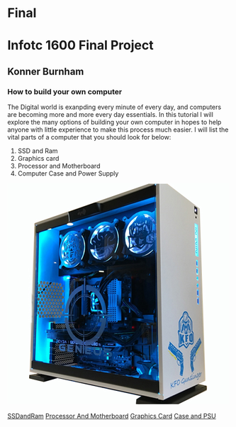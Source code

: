 # Final
# Infotc 1600 Final Project
## Konner Burnham
### How to build your own computer
The Digital world is exanpding every minute of every day, and computers are becoming more and more every day essentials.
In this tutorial I will explore the many options of building your own computer in hopes to help anyone with little experience to make this process much easier.
I will list the vital parts of a computer that you should look for below:
1. SSD and Ram
2. Graphics card 
3. Processor and Motherboard
4. Computer Case and Power Supply

![Computer](Computer.jpeg)

[SSDandRam](https://github.com/knke113/Final/blob/main/SSDandRam.md)
[Processor And Motherboard](https://github.com/knke113/Final/blob/main/ProcessorandMotherboard.md)
[Graphics Card](https://github.com/knke113/Final/blob/main/GraphicsCard.md)
[Case and PSU](https://github.com/knke113/Final/blob/main/CaseandPSU.md)
